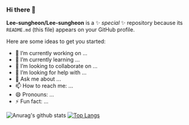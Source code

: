 ### Hi there 👋

**Lee-sungheon/Lee-sungheon** is a ✨ _special_ ✨ repository because its `README.md` (this file) appears on your GitHub profile.

Here are some ideas to get you started:

- 🔭 I’m currently working on ...
- 🌱 I’m currently learning ...
- 👯 I’m looking to collaborate on ...
- 🤔 I’m looking for help with ...
- 💬 Ask me about ...
- 📫 How to reach me: ...
- 😄 Pronouns: ...
- ⚡ Fun fact: ...

![Anurag's github stats](https://github-readme-stats.vercel.app/api?username=Lee-sungheon&show_icons=true&theme=dark)
[![Top Langs](https://github-readme-stats.vercel.app/api/top-langs/?username=Lee-sungheon)](https://github.com/Lee-sungheon)
